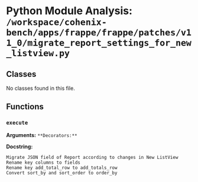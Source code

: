 # Python Module Analysis: `/workspace/cohenix-bench/apps/frappe/frappe/patches/v11_0/migrate_report_settings_for_new_listview.py`

## Classes

No classes found in this file.


## Functions

### `execute`
**Arguments:** ``
**Decorators:** ``

**Docstring:**
```
Migrate JSON field of Report according to changes in New ListView
Rename key columns to fields
Rename key add_total_row to add_totals_row
Convert sort_by and sort_order to order_by
```

